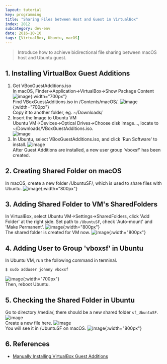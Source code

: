 ```yaml
---
layout: tutorial
key: programming
title: "Sharing Files between Host and Guest in VirtualBox"
index: 2012
subcategory: dev-env
date: 2016-10-10
tags: [VirtualBox, Ubuntu, macOS]
---
```


> Introduce how to achieve bidirectional file sharing between macOS host and Ubuntu guest.

## 1. Installing VirtualBox Guest Additions
1) Get VBoxGuestAdditions.iso  
In macOS, Finder->Application->VirtualBox->Show Package Content
![image](/assets/images/programming/2012/virtualbox.png){:width="700px"}  
Find VBoxGuestAdditions.iso in /Contents/macOS/.
![image](/assets/images/programming/2012/iso.png){:width="700px"}  
Copy it to another folder, eg. ~/Downloads/  
2) Insert the Image to Ubuntu VM  
Ubuntu VM->Devices->Optical Drives->Choose disk image..., locate to ~/Downloads/VBoxGuestAdditions.iso.  
![image](/assets/images/programming/2012/addimage.png)  
3) In Ubuntu, select VBoxGuestAdditions.iso, and click 'Run Software' to install.
![image](/assets/images/programming/2012/installguestadditions.png)  
After Guest Additions are installed, a new user group 'vboxsf' has been created.  

## 2. Creating Shared Folder on macOS
In macOS, create a new folder /UbuntuSF/, which is used to share files with Ubuntu.
![image](/assets/images/programming/2012/createsharedfolder.png){:width="800px"}  

## 3. Adding Shared Folder to VM's SharedFolders
In VirtualBox, select Ubuntu VM->Settings->SharedFolders, click 'Add Folder' at the right side. Set path to `/UbuntuSF`, check 'Auto-mount' and 'Make Permanent'.
![image](/assets/images/programming/2012/addshare.png){:width="800px"}  
The shared folder is created for VM now.
![image](/assets/images/programming/2012/sharedfolders.png){:width="800px"}  

## 4. Adding User to Group 'vboxsf' in Ubuntu
In Ubuntu VM, run the following command in terminal.
```raw
$ sudo adduser johnny vboxsf
```
![image](/assets/images/programming/2012/adduser.png){:width="700px"}  
Then, reboot Ubuntu.

## 5. Checking the Shared Folder in Ubuntu
Go to directory /media/, there should be a new shared folder `sf_UbuntuSF`.
![image](/assets/images/programming/2012/ubuntusf.png)  
Create a new file here.
![image](/assets/images/programming/2012/sharedfile.png)  
You will see it in /UbuntuSF on macOS.
![image](/assets/images/programming/2012/macsf.png){:width="800px"}  

## 6. References
* [Manually Installing VirtualBox Guest Additions](https://osquest.com/2012/11/13/tip-manually-installing-virtualbox-guest-additions/)
